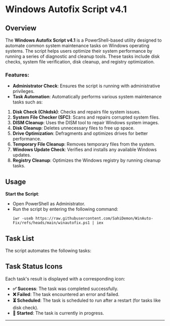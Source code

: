 # Windows Autofix Script v4.1

## Overview

The **Windows Autofix Script v4.1** is a PowerShell-based utility designed to automate common system maintenance tasks on Windows operating systems. The script helps users optimize their system performance by running a series of diagnostic and cleanup tools. These tasks include disk checks, system file verification, disk cleanup, and registry optimization.

### Features:
- **Administrator Check**: Ensures the script is running with administrative privileges.
- **Task Automation**: Automatically performs various system maintenance tasks such as:

1. **Disk Check (Chkdsk)**: Checks and repairs file system issues.
2. **System File Checker (SFC)**: Scans and repairs corrupted system files.
3. **DISM Cleanup**: Uses the DISM tool to repair Windows system images.
4. **Disk Cleanup**: Deletes unnecessary files to free up space.
5. **Drive Optimization**: Defragments and optimizes drives for better performance.
6. **Temporary File Cleanup**: Removes temporary files from the system.
7. **Windows Update Check**: Verifies and installs any available Windows updates.
8. **Registry Cleanup**: Optimizes the Windows registry by running cleanup tasks.


## Usage

 **Start the Script**:
   - Open PowerShell as Administrator.
   - Run the script by entering the following command:
     ```
     iwr -useb https://raw.githubusercontent.com/SahiDemon/WinAuto-Fix/refs/heads/main/winautofix.ps1 | iex
     ```


## Task List

The script automates the following tasks:


## Task Status Icons

Each task's result is displayed with a corresponding icon:

- **✅ Success**: The task was completed successfully.
- **❌ Failed**: The task encountered an error and failed.
- **⏳ Scheduled**: The task is scheduled to run after a restart (for tasks like disk check).
- **🔄 Started**: The task is currently in progress.

---
